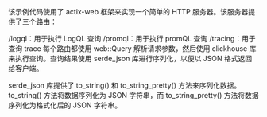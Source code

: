 
该示例代码使用了 actix-web 框架来实现一个简单的 HTTP 服务器。该服务器提供了三个路由：

/logql：用于执行 LogQL 查询
/promql：用于执行 promQL 查询
/tracing：用于查询 trace
每个路由都使用 web::Query 解析请求参数，然后使用 clickhouse 库来执行查询。查询结果使用 serde_json 库进行序列化，以便以 JSON 格式返回给客户端。

serde_json 库提供了 to_string() 和 to_string_pretty() 方法来序列化数据。to_string() 方法将数据序列化为 JSON 字符串，而 to_string_pretty() 方法将数据序列化为格式化后的 JSON 字符串。
